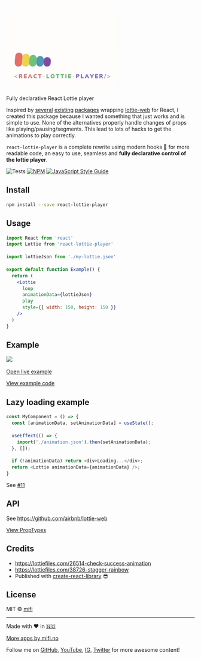 ![](https://github.com/mifi/gifs/raw/master/react-lottie-player.gif)

Fully declarative React Lottie player

Inspired by [several](https://github.com/felippenardi/lottie-react-web) [existing](https://github.com/chenqingspring/react-lottie) [packages](https://github.com/Gamote/lottie-react) wrapping [lottie-web](https://github.com/airbnb/lottie-web) for React, I created this package because I wanted something that just works and is simple to use. None of the alternatives properly handle changes of props like playing/pausing/segments. This lead to lots of hacks to get the animations to play correctly.

`react-lottie-player` is a complete rewrite using modern hooks 🎣 for more readable code, an easy to use, seamless and **fully declarative control of the lottie player**.

![Tests](https://github.com/mifi/react-lottie-player/workflows/Tests/badge.svg) [![NPM](https://img.shields.io/npm/v/react-lottie-player.svg)](https://www.npmjs.com/package/react-lottie-player) [![JavaScript Style Guide](https://img.shields.io/badge/code_style-standard-brightgreen.svg)](https://standardjs.com)

## Install

```bash
npm install --save react-lottie-player
```

## Usage

```jsx
import React from 'react'
import Lottie from 'react-lottie-player'

import lottieJson from './my-lottie.json'

export default function Example() {
  return (
    <Lottie
      loop
      animationData={lottieJson}
      play
      style={{ width: 150, height: 150 }}
    />
  )
}
```

## Example

[![](screenshot.png)](https://mifi.github.io/react-lottie-player/)

[Open live example](https://mifi.github.io/react-lottie-player/)

[View example code](https://github.com/mifi/react-lottie-player/blob/master/example/src/index.js)

## Lazy loading example

```js
const MyComponent = () => {
  const [animationData, setAnimationData] = useState();

  useEffect(() => {
    import('./animation.json').then(setAnimationData);
  }, []);

  if (!animationData) return <div>Loading...</div>;
  return <Lottie animationData={animationData} />;
}
```

See [#11](https://github.com/mifi/react-lottie-player/issues/11)

## API

See https://github.com/airbnb/lottie-web

[View PropTypes](https://github.com/mifi/react-lottie-player/blob/64eac186947be7ee5aad304ca4193c507ace8dc3/src/index.js#L147)

## Credits

- https://lottiefiles.com/26514-check-success-animation
- https://lottiefiles.com/38726-stagger-rainbow
- Published with [create-react-library](https://github.com/transitive-bullshit/create-react-library) 😎

## License

MIT © [mifi](https://github.com/mifi)

---

Made with ❤️ in [🇳🇴](https://www.youtube.com/watch?v=uQIv8Vo9_Jc)

[More apps by mifi.no](https://mifi.no/)

Follow me on [GitHub](https://github.com/mifi/), [YouTube](https://www.youtube.com/channel/UC6XlvVH63g0H54HSJubURQA), [IG](https://www.instagram.com/mifi.no/), [Twitter](https://twitter.com/mifi_no) for more awesome content!